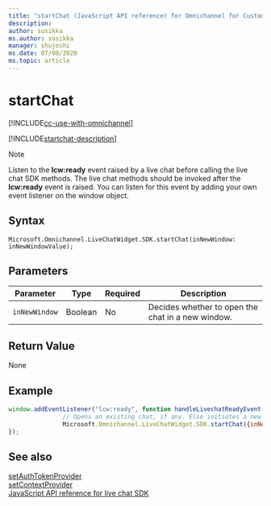 ```yaml
---
title: "startChat (JavaScript API reference) for Omnichannel for Customer Service in Dynamics 365 | MicrosoftDocs"
description: 
author: susikka
ms.author: susikka
manager: shujoshi
ms.date: 07/08/2020
ms.topic: article
---
```

# startChat

[!INCLUDE[cc-use-with-omnichannel](../../../../includes/cc-use-with-omnichannel.md)]

[!INCLUDE[startchat-description](../includes/startChat-description.md)]

> [!NOTE]
> Listen to the **lcw:ready** event raised by a live chat before calling the live chat SDK methods. The live chat methods should be invoked after the **lcw:ready** event is raised. You can listen for this event by adding your own event listener on the window object.

## Syntax

`Microsoft.Omnichannel.LiveChatWidget.SDK.startChat(inNewWindow: inNewWindowValue);`

## Parameters

|Parameter|Type|Required|Description|
|----|----|----|----|
|`inNewWindow`|Boolean|No|Decides whether to open the chat in a new window.|

## Return Value

None

## Example

```JavaScript
window.addEventListener("lcw:ready", function handleLivechatReadyEvent(){
               // Opens an existing chat, if any. Else initiates a new chat
               Microsoft.Omnichannel.LiveChatWidget.SDK.startChat({inNewWindow: true});
});
```
## See also

[setAuthTokenProvider](setAuthTokenProvider.md)<br />
[setContextProvider](setContextProvider.md)<br />
[JavaScript API reference for live chat SDK](../../omnichannel-reference.md)